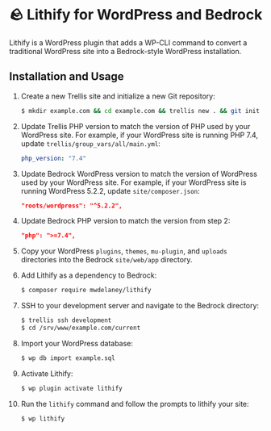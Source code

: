 # 🪨 Lithify for WordPress and Bedrock

Lithify is a WordPress plugin that adds a WP-CLI command to convert a traditional WordPress site into a Bedrock-style WordPress installation.

## Installation and Usage

1. Create a new Trellis site and initialize a new Git repository:

    ```bash
    $ mkdir example.com && cd example.com && trellis new . && git init
    ```

2. Update Trellis PHP version to match the version of PHP used by your WordPress site. For example, if your WordPress site is running PHP 7.4, update `trellis/group_vars/all/main.yml`:

    ```yaml
    php_version: "7.4"
    ```

3. Update Bedrock WordPress version to match the version of WordPress used by your WordPress site. For example, if your WordPress site is running WordPress 5.2.2, update `site/composer.json`:

    ```json
    "roots/wordpress": "^5.2.2",
    ```

3. Update Bedrock PHP version to match the version from step 2:

    ```json
    "php": ">=7.4",
    ```

5. Copy your WordPress `plugins`, `themes`, `mu-plugin`, and `uploads` directories into the Bedrock `site/web/app` directory.

6. Add Lithify as a dependency to Bedrock:

    ```bash
    $ composer require mwdelaney/lithify
    ```

7. SSH to your development server and navigate to the Bedrock directory:

    ```bash
    $ trellis ssh development
    $ cd /srv/www/example.com/current
    ```

8. Import your WordPress database:

    ```bash
    $ wp db import example.sql
    ```

9. Activate Lithify:

    ```bash
    $ wp plugin activate lithify
    ```

10. Run the `lithify` command and follow the prompts to lithify your site:

    ```bash
    $ wp lithify
    ```
